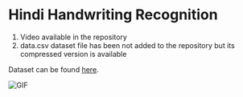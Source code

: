 # Hindi Handwriting Recognition
1. Video available in the repository
2. data.csv dataset file has been not added to the repository but its compressed version is available

Dataset can be found [here]("http://archive.ics.uci.edu/ml/datasets/Devanagari+Handwritten+Character+Dataset").

![GIF](/video.gif "Predictions")